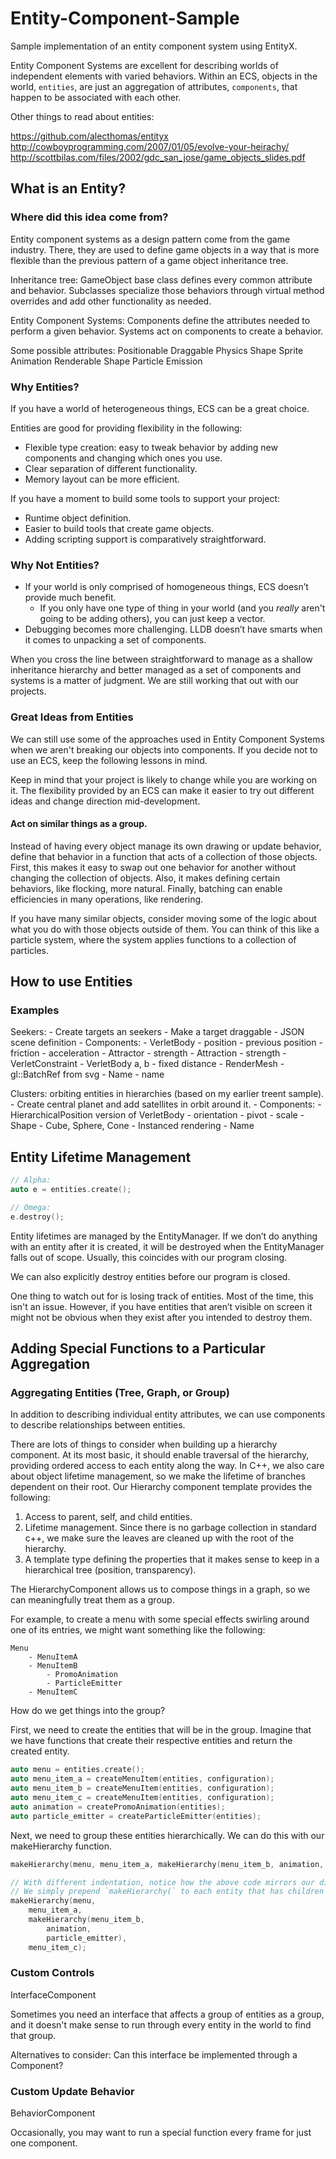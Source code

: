 Entity-Component-Sample
=======================

Sample implementation of an entity component system using EntityX.

Entity Component Systems are excellent for describing worlds of independent elements with varied behaviors. Within an ECS, objects in the world, `entities`, are just an aggregation of attributes, `components`, that happen to be associated with each other.

Other things to read about entities:

https://github.com/alecthomas/entityx
http://cowboyprogramming.com/2007/01/05/evolve-your-heirachy/
http://scottbilas.com/files/2002/gdc_san_jose/game_objects_slides.pdf


What is an Entity?
------------------

### Where did this idea come from?

Entity component systems as a design pattern come from the game industry. There, they are used to define game objects in a way that is more flexible than the previous pattern of a game object inheritance tree.

Inheritance tree:
GameObject base class defines every common attribute and behavior. Subclasses specialize those behaviors through virtual method overrides and add other functionality as needed.

Entity Component Systems:
Components define the attributes needed to perform a given behavior. Systems act on components to create a behavior.

Some possible attributes:
Positionable
Draggable
Physics Shape
Sprite Animation
Renderable Shape
Particle Emission

### Why Entities?

If you have a world of heterogeneous things, ECS can be a great choice.

Entities are good for providing flexibility in the following:
- Flexible type creation: easy to tweak behavior by adding new components and changing which ones you use.
- Clear separation of different functionality.
- Memory layout can be more efficient.

If you have a moment to build some tools to support your project:
- Runtime object definition.
- Easier to build tools that create game objects.
- Adding scripting support is comparatively straightforward.

### Why Not Entities?

- If your world is only comprised of homogeneous things, ECS doesn’t provide much benefit.
	- If you only have one type of thing in your world (and you _really_ aren't going to be adding others), you can just keep a vector<Type>.
- Debugging becomes more challenging. LLDB doesn’t have smarts when it comes to unpacking a set of components.

When you cross the line between straightforward to manage as a shallow inheritance hierarchy and better managed as a set of components and systems is a matter of judgment. We are still working that out with our projects.

### Great Ideas from Entities

We can still use some of the approaches used in Entity Component Systems when we aren't breaking our objects into components. If you decide not to use an ECS, keep the following lessons in mind.

Keep in mind that your project is likely to change while you are working on it. The flexibility provided by an ECS can make it easier to try out different ideas and change direction mid-development.

#### Act on similar things as a group.

Instead of having every object manage its own drawing or update behavior, define that behavior in a function that acts of a collection of those objects. First, this makes it easy to swap out one behavior for another without changing the collection of objects. Also, it makes defining certain behaviors, like flocking, more natural. Finally, batching can enable efficiencies in many operations, like rendering.

If you have many similar objects, consider moving some of the logic about what you do with those objects outside of them. You can think of this like a particle system, where the system applies functions to a collection of particles.

How to use Entities
-------------------

### Examples

Seekers:
	- Create targets an seekers
	- Make a target draggable
	- JSON scene definition
	- Components:
		- VerletBody
			- position
			- previous position
			- friction
			- acceleration
		- Attractor
			- strength
		- Attraction
			- strength
		- VerletConstraint
			- VerletBody a, b
			- fixed distance
		- RenderMesh
			- gl::BatchRef from svg
		- Name
			- name

Clusters: orbiting entities in hierarchies (based on my earlier treent sample).
	- Create central planet and add satellites in orbit around it.
	- Components:
		- HierarchicalPosition version of VerletBody
			- orientation
			- pivot
			- scale
		- Shape
			- Cube, Sphere, Cone
			- Instanced rendering
		- Name

Entity Lifetime Management
--------------------------

```c++
// Alpha:
auto e = entities.create();

// Omega:
e.destroy();
```

Entity lifetimes are managed by the EntityManager. If we don’t do anything with an entity after it is created, it will be destroyed when the EntityManager falls out of scope. Usually, this coincides with our program closing.

We can also explicitly destroy entities before our program is closed.

One thing to watch out for is losing track of entities. Most of the time, this isn't an issue. However, if you have entities that aren’t visible on screen it might not be obvious when they exist after you intended to destroy them.

Adding Special Functions to a Particular Aggregation
----------------------------------------------------

### Aggregating Entities (Tree, Graph, or Group)

In addition to describing individual entity attributes, we can use components to describe relationships between entities.

There are lots of things to consider when building up a hierarchy component. At its most basic, it should enable traversal of the hierarchy, providing ordered access to each entity along the way. In C++, we also care about object lifetime management, so we make the lifetime of branches dependent on their root. Our Hierarchy component template provides the following:

1) Access to parent, self, and child entities.
2) Lifetime management. Since there is no garbage collection in standard c++, we make sure the leaves are cleaned up with the root of the hierarchy.
3) A template type defining the properties that it makes sense to keep in a hierarchical tree (position, transparency).

The HierarchyComponent allows us to compose things in a graph, so we can meaningfully treat them as a group.

For example, to create a menu with some special effects swirling around one of its entries, we might want something like the following:

```
Menu
	- MenuItemA
	- MenuItemB
		- PromoAnimation
		- ParticleEmitter
	- MenuItemC
```

How do we get things into the group?

First, we need to create the entities that will be in the group. Imagine that we have functions that create their respective entities and return the created entity.

```c++
auto menu = entities.create();
auto menu_item_a = createMenuItem(entities, configuration);
auto menu_item_b = createMenuItem(entities, configuration);
auto menu_item_c = createMenuItem(entities, configuration);
auto animation = createPromoAnimation(entities);
auto particle_emitter = createParticleEmitter(entities);
```

Next, we need to group these entities hierarchically. We can do this with our makeHierarchy function.

```c++
makeHierarchy(menu, menu_item_a, makeHierarchy(menu_item_b, animation, particle_emitter), menu_item_c);

// With different indentation, notice how the above code mirrors our diagram from above.
// We simply prepend `makeHierarchy(` to each entity that has children under it.
makeHierarchy(menu,
	menu_item_a,
	makeHierarchy(menu_item_b,
		animation,
		particle_emitter),
	menu_item_c);
```


### Custom Controls

InterfaceComponent

Sometimes you need an interface that affects a group of entities as a group, and it doesn't make sense to run through every entity in the world to find that group.

Alternatives to consider:
Can this interface be implemented through a Component?

### Custom Update Behavior

BehaviorComponent

Occasionally, you may want to run a special function every frame for just one component.
